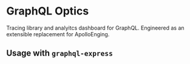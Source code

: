 # GraphQL Optics

Tracing library and analyitcs dashboard for GraphQL. Engineered as an extensible replacement for ApolloEnging.

## Usage with `graphql-express`
